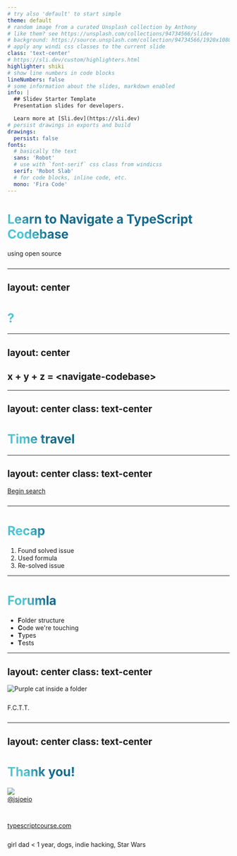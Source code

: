 ```yaml
---
# try also 'default' to start simple
theme: default
# random image from a curated Unsplash collection by Anthony
# like them? see https://unsplash.com/collections/94734566/slidev
# background: https://source.unsplash.com/collection/94734566/1920x1080
# apply any windi css classes to the current slide
class: 'text-center'
# https://sli.dev/custom/highlighters.html
highlighter: shiki
# show line numbers in code blocks
lineNumbers: false
# some information about the slides, markdown enabled
info: |
  ## Slidev Starter Template
  Presentation slides for developers.

  Learn more at [Sli.dev](https://sli.dev)
# persist drawings in exports and build
drawings:
  persist: false
fonts:
  # basically the text
  sans: 'Robot'
  # use with `font-serif` css class from windicss
  serif: 'Robot Slab'
  # for code blocks, inline code, etc.
  mono: 'Fira Code'
---
```


# Learn to Navigate a TypeScript Codebase

using open source

<!--
Put notes here
-->

---
layout: center
---

# ?


<!--
Let met start with a question. Who's been taught how to navigate a large codebase? 
Not necessarily TypeScript or React but any codebase.
Anyone? 
Anyone endorsed by others for this skill on LinkedIn?
Yeah, me neither
-->

<style>
h1 {
  background-color: #2B90B6;
  background-image: linear-gradient(45deg, #4EC5D4 10%, #146b8c 20%);
  background-size: 100%;
  -webkit-background-clip: text;
  -moz-background-clip: text;
  -webkit-text-fill-color: transparent;
  -moz-text-fill-color: transparent;
}
</style>

---
layout: center
---

## x + y + z = &lt;navigate-codebase&gt;


<!-- 
What if we could reverse-engineer it?
 -->

---
layout: center
class: text-center
---

<v-click>

# Time travel

</v-click>

<!-- 
Here's what we're going to do. 
1. Find an open source repo
2. Find an issue that's been solved
3. Use it as a way to learn how to navigate the codebase

After this, do live searching on GitHub. 
Clone and go through steps.

-->

---
layout: center
class: text-center
---

[Begin search](https://github.com/issues?q=is%3Aclosed+is%3Aissue+archived%3Afalse+org%3Atesting-library+label%3A%22good+first+issue%22+linked%3Apr)

<!-- 

1. open up GitHub
2. go to reactg;tes

 -->

---

# Recap

<v-clicks>

1. Found solved issue
2. Used formula
3. Re-solved issue

</v-clicks>


<!-- 
Let's recap. Here's what we did.
-->

---

# Forumla

<v-clicks>

- **F**older structure
- **C**ode we're touching
- **T**ypes
- **T**ests

</v-clicks>

---
layout: center
class: text-center
---

![Purple cat inside a folder](/fctt-cat.svg)

F.C.T.T.

---
layout: center
class: text-center
---

# Thank you!

<img src="https://avatars.githubusercontent.com/u/3806031?v=4" class="h-35 mb-2 rounded-full mx-auto" />

[@jsjoeio](https://twitter.com/jsjoeio)

<br />

[typescriptcourse.com](https://typescriptcourse.com)

girl dad &lt; 1 year, dogs, indie hacking, Star Wars

<style>
  p {
    margin-top: 1px;
    margin-bottom: 1.6rem;
  }
</style>


<!-- 
Thank you so much for your attention today!

If you want to connect, I'm on Twitter @jsjoeio

Or if you want to come say hi after the talks, here's a list of good topic starters/things i'm into

Thanks again!
 -->

